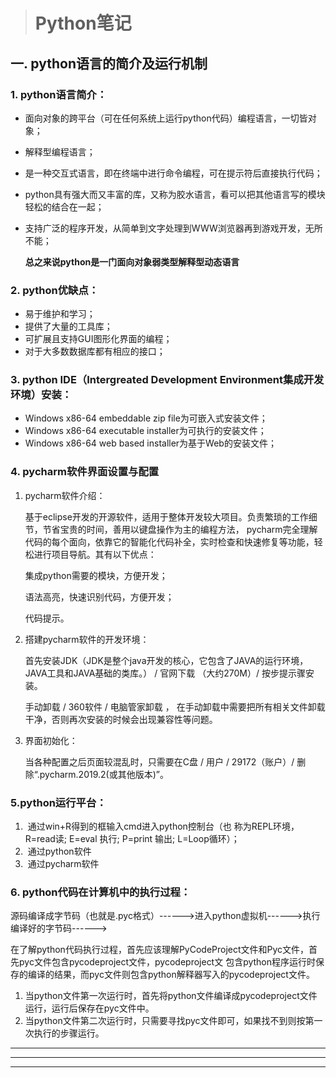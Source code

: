 

> #                                       **Python笔记**

## 一. python语言的简介及运行机制

### 1. **python语言简介：**

- 面向对象的跨平台（可在任何系统上运行python代码）编程语言，一切皆对象；

- 解释型编程语言；

- 是一种交互式语言，即在终端中进行命令编程，可在提示符后直接执行代码；

- python具有强大而又丰富的库，又称为胶水语言，看可以把其他语言写的模块轻松的结合在一起；

- 支持广泛的程序开发，从简单到文字处理到WWW浏览器再到游戏开发，无所不能；

  **总之来说python是一门面向对象弱类型解释型动态语言**

### 2. python优缺点：

- 易于维护和学习；
- 提供了大量的工具库；
- 可扩展且支持GUI图形化界面的编程；
- 对于大多数数据库都有相应的接口；

### 3. **python IDE（Intergreated Development Environment集成开发环境）安装**：

- Windows x86-64 embeddable zip file为可嵌入式安装文件；
- Windows x86-64 executable installer为可执行的安装文件；
- Windows x86-64 web based installer为基于Web的安装文件；

### 4. pycharm软件界面设置与配置

1. pycharm软件介绍：

   基于eclipse开发的开源软件，适用于整体开发较大项目。负责繁琐的工作细节，节省宝贵的时间，善用以键盘操作为主的编程方法， pycharm完全理解代码的每个面向，依靠它的智能化代码补全，实时检查和快速修复等功能，轻松进行项目导航。其有以下优点：

   集成python需要的模块，方便开发；

   语法高亮，快速识别代码，方便开发；

   代码提示。

2. 搭建pycharm软件的开发环境：

   首先安装JDK（JDK是整个java开发的核心，它包含了JAVA的运行环境，JAVA工具和JAVA基础的类库。） / 官网下载 （大约270M）/ 按步提示骤安装。

   手动卸载 /  360软件 / 电脑管家卸载 ， 在手动卸载中需要把所有相关文件卸载干净，否则再次安装的时候会出现兼容性等问题。

3. 界面初始化：

   当各种配置之后页面较混乱时，只需要在C盘 / 用户 / 29172（账户）/ 删除“.pycharm.2019.2(或其他版本)”。

### 5.python运行平台：

1. ​     通过win+R得到的框输入cmd进入python控制台（也 称为REPL环境，R=read读; E=eval 执行; P=print 输出; L=Loop循环）；
2. ​     通过python软件
3. ​     通过pycharm软件

### 6. python代码在计算机中的执行过程：

​      源码编译成字节码（也就是.pyc格式）------>进入python虚拟机------>执行编译好的字节码------>

​        在了解python代码执行过程，首先应该理解PyCodeProject文件和Pyc文件，首先pyc文件包含pycodeproject文件，pycodeproject文 包含python程序运行时保存的编译的结果，而pyc文件则包含python解释器写入的pycodeproject文件。

1. 当python文件第一次运行时，首先将python文件编译成pycodeproject文件运行，运行后保存在pyc文件中。
2. 当python文件第二次运行时，只需要寻找pyc文件即可，如果找不到则按第一次执行的步骤运行。

------

------

------

